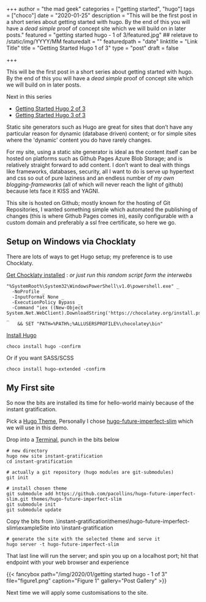 +++
author = "the mad geek"
categories = ["getting started", "hugo"]
tags = ["choco"]
date = "2020-01-25"
description = "This will be the first post in a short series about getting started with hugo. By the end of this you will have a _dead simple_ proof of concept site which we will build on in later posts." 
featured = "getting started hugo - 1 of 3/featured.jpg" ## reletave to /static/img/YYYY/MM
featuredalt = ""
featuredpath = "date"
linktitle = "Link Title"
title = "Getting Started Hugo 1 of 3"
type = "post"
draft = false

+++

This will be the first post in a short series about getting started with hugo. By the end of this you will have a _dead simple_ proof of concept site which we will build on in later posts.

Next in this series
- [Getting Started Hugo 2 of 3](/blog/2020/02/getting-started-hugo-2-of-3)
- [Getting Started Hugo 3 of 3](/blog/2020/02/getting-started-hugo-3-of-3)

Static site generators such as Hugo are great for sites that don’t have any particular reason for dynamic (database driven) content; or for simple sites where the 'dynamic' content you do have rarely changes.

For my site, using a static site generator is ideal as the content itself can be hosted on platforms such as Github Pages Azure Blob Storage; and is relatively straight forward to add content. I don’t want to deal with things like frameworks, databases, security, all I want to do is serve up hypertext and css so out of pure laziness and an endless number of *my own blogging-frameworks* (all of which will never reach the light of github) because lets face it KISS and YAGNI.

This site is hosted on Github; mostly known for the hosting of Git Repositories, I wanted something simple which automated the publishing of changes (this is where Github Pages comes in), easily configurable with a custom domain and preferably a ssl free certificate, so here we go.

## Setup on Windows via Chocklaty

There are lots of ways to get Hugo setup; my preference is to use Chocklaty.

[Get Chocklaty installed](https://chocolatey.org/install) : *or just run this random script form the interwebs*
  
```
"%SystemRoot%\System32\WindowsPowerShell\v1.0\powershell.exe" _ 
  -NoProfile _
  -InputFormat None _ 
  -ExecutionPolicy Bypass _ 
  -Command "iex ((New-Object System.Net.WebClient).DownloadString('https://chocolatey.org/install.ps1'))" _
    && SET "PATH=%PATH%;%ALLUSERSPROFILE%\chocolatey\bin"
```

[Install Hugo](https://gohugo.io/getting-started/installing/#chocolatey-windows)

```
choco install hugo -confirm
```
Or if you want SASS/SCSS
```
choco install hugo-extended -confirm
```

## My First site

So now the bits are installed its time for hello-world mainly because of the instant gratification.

Pick a [Hugo Theme](https://themes.gohugo.io/), Personally I chose [hugo-future-imperfect-slim](https://github.com/pacollins/hugo-future-imperfect-slim) which we will use in this demo.

Drop into a [Terminal](https://github.com/Microsoft/Terminal), punch in the bits below

```
# new directory
hugo new site instant-gratification
cd instant-gratification

# actually a git repository (hugo modules are git-submodules)
git init

# install chosen theme
git submodule add https://github.com/pacollins/hugo-future-imperfect-slim.git themes/hugo-future-imperfect-slim
git submodule init
git submodule update
```

Copy the bits from .\instant-gratification\themes\hugo-future-imperfect-slim\exampleSite into \instant-gratification


```
# generate the site with the selected theme and serve it
hugo server -t hugo-future-imperfect-slim
```

That last line will run the server; and spin you up on a localhost port; hit that endpoint with your web browser and experience

{{< fancybox path="/img/2020/01/getting started hugo - 1 of 3" file="figure1.png" caption="Figure 1" gallery="Post Gallery" >}}

Next time we will apply some customisations to the site.